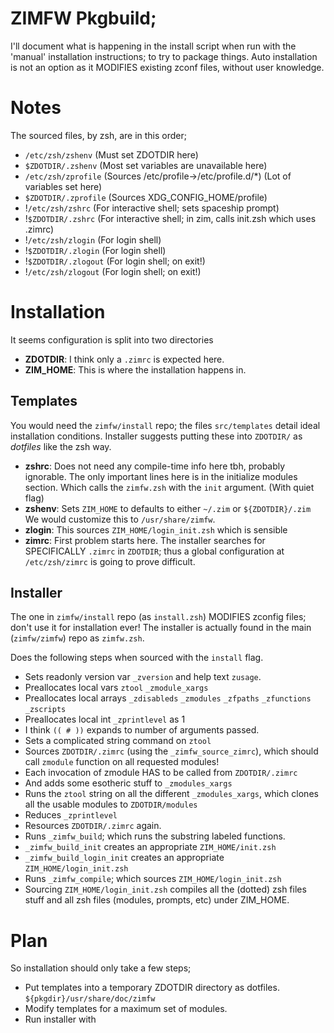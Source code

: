# ZIMFW Pkgbuild;

I'll document what is happening in the install script when run with the 
'manual' installation instructions; to try to package things.
Auto installation is not an option as it MODIFIES existing zconf files, without user knowledge.

# Notes

The sourced files, by zsh, are in this order;

* `/etc/zsh/zshenv` (Must set ZDOTDIR here)
* `$ZDOTDIR/.zshenv` (Most set variables are unavailable here)
* `/etc/zsh/zprofile` (Sources /etc/profile->/etc/profile.d/\*) (Lot of variables set here)
* `$ZDOTDIR/.zprofile` (Sources XDG\_CONFIG\_HOME/profile)
* !`/etc/zsh/zshrc` (For interactive shell; sets spaceship prompt)
* !`$ZDOTDIR/.zshrc` (For interactive shell; in zim, calls init.zsh which uses .zimrc)
* !`/etc/zsh/zlogin` (For login shell)
* !`$ZDOTDIR/.zlogin` (For login shell)
* !`$ZDOTDIR/.zlogout` (For login shell; on exit!)
* !`/etc/zsh/zlogout` (For login shell; on exit!)

# Installation

It seems configuration is split into two directories

* **ZDOTDIR**: I think only a `.zimrc` is expected here.
* **ZIM_HOME**: This is where the installation happens in.

## Templates

You would need the `zimfw/install` repo; the files `src/templates` detail ideal
installation conditions.
Installer suggests putting these into `ZDOTDIR/` as *dotfiles* like the zsh way.

* **zshrc**: Does not need any compile-time info here tbh, probably ignorable.
The only important lines here is in the initialize modules section.
Which calls the `zimfw.zsh` with the `init` argument. (With quiet flag)
* **zshenv**: Sets `ZIM_HOME` to defaults to either `~/.zim` or `${ZDOTDIR}/.zim`
We would customize this to `/usr/share/zimfw`.
* **zlogin**: This sources `ZIM_HOME/login_init.zsh` which is sensible
* **zimrc**: First problem starts here.
The installer searches for SPECIFICALLY `.zimrc` in `ZDOTDIR`; thus a global
configuration at `/etc/zsh/zimrc` is going to prove difficult.

## Installer
The one in `zimfw/install` repo (as `install.zsh`) MODIFIES zconfig files;
don't use it for installation ever!
The installer is actually found in the main (`zimfw/zimfw`) repo as `zimfw.zsh`.

Does the following steps when sourced with the `install` flag.

* Sets readonly version var `_zversion` and help text `zusage`.
* Preallocates local vars `ztool` `_zmodule_xargs`
* Preallocates local arrays `_zdisableds` `_zmodules` `_zfpaths` `_zfunctions` `_zscripts`
* Preallocates local int `_zprintlevel` as 1
* I think `(( # ))` expands to number of arguments passed.
* Sets a complicated string command on `ztool`
* Sources `ZDOTDIR/.zimrc` (using the `_zimfw_source_zimrc`),
which should call `zmodule` function on all requested modules!
* Each invocation of zmodule HAS to be called from `ZDOTDIR/.zimrc`
* And adds some esotheric stuff to `_zmodules_xargs`
* Runs the `ztool` string on all the different `_zmodules_xargs`,
which clones all the usable modules to `ZDOTDIR/modules`
* Reduces `_zprintlevel`
* Resources `ZDOTDIR/.zimrc` again.
* Runs `_zimfw_build`; which runs the substring labeled functions.
* `_zimfw_build_init` creates an appropriate `ZIM_HOME/init.zsh`
* `_zimfw_build_login_init` creates an appropriate `ZIM_HOME/login_init.zsh`
* Runs `_zimfw_compile`; which sources `ZIM_HOME/login_init.zsh`
* Sourcing `ZIM_HOME/login_init.zsh` compiles all the (dotted) zsh files stuff
and all zsh files (modules, prompts, etc) under ZIM_HOME.

# Plan

So installation should only take a few steps;

* Put templates into a temporary ZDOTDIR directory as dotfiles. `${pkgdir}/usr/share/doc/zimfw`
* Modify templates for a maximum set of modules.
* Run installer with 

